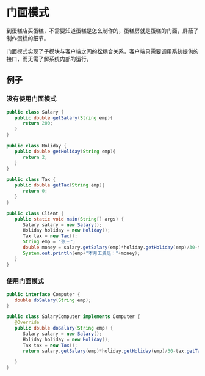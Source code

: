 # 门面模式

到蛋糕店买蛋糕，不需要知道蛋糕是怎么制作的，蛋糕房就是蛋糕的门面，屏蔽了制作蛋糕的细节。

门面模式实现了子模块与客户端之间的松耦合关系，客户端只需要调用系统提供的接口，而无需了解系统内部的运行。

## 例子

### 没有使用门面模式

```java
public class Salary {
   public double getSalary(String emp){
      return 200;
   }
}
```

```java
public class Holiday {
   public double getHoliday(String emp){
      return 2;
   }
}
```

```java
public class Tax {
   public double getTax(String emp){
      return 0;
   }
}
```

```java
public class Client {
   public static void main(String[] args) {
      Salary salary = new Salary();
      Holiday holiday = new Holiday();
      Tax tax = new Tax();
      String emp = "张三";
      double money = salary.getSalary(emp)*holiday.getHoliday(emp)/30-tax.getTax(emp);
      System.out.println(emp+"本月工资是："+money);
   }
}
```

### 使用门面模式

```java
public interface Computer {
   double doSalary(String emp);
}
```

```java
public class SalaryComputer implements Computer {
   @Override
   public double doSalary(String emp) {
      Salary salary = new Salary();
      Holiday holiday = new Holiday();
      Tax tax = new Tax();
      return salary.getSalary(emp)*holiday.getHoliday(emp)/30-tax.getTax(emp);

   }
}
```

## 


